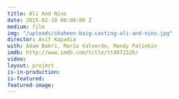 ```yaml
---
title: Ali And Nino
date: 2015-02-10 00:00:00 Z
medium: film
img: "/uploads/shaheen-baig-casting-ali-and-nino.jpg"
director: Asif Kapadia
with: Adam Bakri, María Valverde, Mandy Patinkin
imdb: http://www.imdb.com/title/tt4072326/
video: 
layout: project
is-in-production: 
is-featured: 
featured-image: 
---
```


